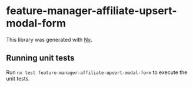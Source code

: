 # feature-manager-affiliate-upsert-modal-form

This library was generated with [Nx](https://nx.dev).

## Running unit tests

Run `nx test feature-manager-affiliate-upsert-modal-form` to execute the unit tests.
